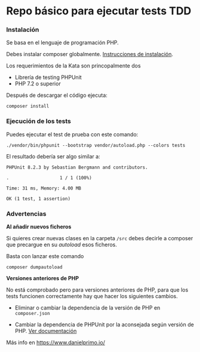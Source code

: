 # Repo básico para ejecutar tests TDD

### Instalación

Se basa en el lenguaje de programación PHP.

Debes instalar composer globalmente. [Instrucciones de instalación](https://getcomposer.org/doc/00-intro.md#installation-linux-unix-macos).

Los requerimientos de la Kata son princopalmente dos
- Librería de testing PHPUnit
- PHP 7.2 o superior

Después de descargar el código ejecuta:

````
composer install
````

### Ejecución  de los tests

Puedes ejecutar el test de prueba con este comando:

````
./vendor/bin/phpunit --bootstrap vendor/autoload.php --colors tests
````

El resultado debería ser algo similar a:

````
PHPUnit 8.2.3 by Sebastian Bergmann and contributors.

.                   1 / 1 (100%)

Time: 31 ms, Memory: 4.00 MB

OK (1 test, 1 assertion)
````

### Advertencias

**Al añadir nuevos ficheros**

Si quieres crear nuevas clases en la carpeta `/src` debes decirle a composer que precargue en su _autoload_ esos ficheros. 

Basta con lanzar este comando

````
composer dumpautoload
````

**Versiones anteriores de PHP**

No está comprobado pero para versiones anteriores de PHP, para que los tests funcionen correctamente hay que hacer los siguientes cambios.

- Eliminar o cambiar la dependencia de la versión de PHP en `composer.json`

- Cambiar la dependencia de PHPUnit por la aconsejada según versión de PHP. [Ver documentación](https://phpunit.de/getting-started/phpunit-8.html)

Más info en https://www.danielprimo.io/
